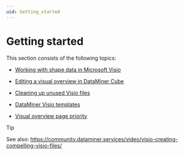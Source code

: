 ```yaml
---
uid: Getting_started
---
```


# Getting started

This section consists of the following topics:

- [Working with shape data in Microsoft Visio](xref:Working_with_shape_data_in_Microsoft_Visio)

- [Editing a visual overview in DataMiner Cube](xref:Editing_a_visual_overview_in_DataMiner_Cube)

- [Cleaning up unused Visio files](xref:Cleaning_up_unused_Visio_files)

- [DataMiner Visio templates](xref:DataMiner_Visio_templates)

- [Visual overview page priority](xref:Visual_overview_page_priority)

> [!TIP]
> See also:
> <https://community.dataminer.services/video/visio-creating-compelling-visio-files/>
